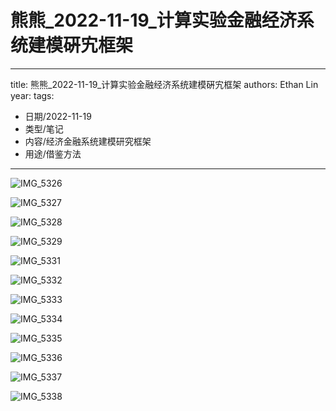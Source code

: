 # 熊熊_2022-11-19_计算实验金融经济系统建模硏宄框架


---
title: 熊熊_2022-11-19_计算实验金融经济系统建模硏宄框架
authors: Ethan Lin
year:
tags:
  - 日期/2022-11-19 
  - 类型/笔记 
  - 内容/经济金融系统建模研究框架 
  - 用途/借鉴方法 
---



![IMG_5326](./熊熊_2022-11-19_计算实验金融经济系统建模硏宄框架.assets/IMG_5326.jpeg)

![IMG_5327](./熊熊_2022-11-19_计算实验金融经济系统建模硏宄框架.assets/IMG_5327.jpeg)

![IMG_5328](./熊熊_2022-11-19_计算实验金融经济系统建模硏宄框架.assets/IMG_5328.jpeg)

![IMG_5329](./熊熊_2022-11-19_计算实验金融经济系统建模硏宄框架.assets/IMG_5329.jpeg)

![IMG_5331](./熊熊_2022-11-19_计算实验金融经济系统建模硏宄框架.assets/IMG_5331.jpeg)

![IMG_5332](./熊熊_2022-11-19_计算实验金融经济系统建模硏宄框架.assets/IMG_5332.jpeg)

![IMG_5333](./熊熊_2022-11-19_计算实验金融经济系统建模硏宄框架.assets/IMG_5333.jpeg)

![IMG_5334](./熊熊_2022-11-19_计算实验金融经济系统建模硏宄框架.assets/IMG_5334.jpeg)

![IMG_5335](./熊熊_2022-11-19_计算实验金融经济系统建模硏宄框架.assets/IMG_5335.jpeg)

![IMG_5336](./熊熊_2022-11-19_计算实验金融经济系统建模硏宄框架.assets/IMG_5336.jpeg)

![IMG_5337](./熊熊_2022-11-19_计算实验金融经济系统建模硏宄框架.assets/IMG_5337.jpeg)

![IMG_5338](./熊熊_2022-11-19_计算实验金融经济系统建模硏宄框架.assets/IMG_5338.jpeg)
